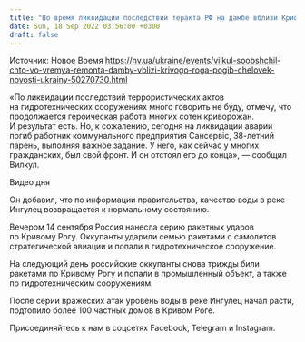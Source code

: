 ```yaml
---
title: "Во время ликвидации последствий теракта РФ на дамбе вблизи Кривого Рога погиб человек"
date: Sun, 18 Sep 2022 03:56:00 +0300
draft: false
---
```

Источник: Новое Время https://nv.ua/ukraine/events/vilkul-soobshchil-chto-vo-vremya-remonta-damby-vblizi-krivogo-roga-pogib-chelovek-novosti-ukrainy-50270730.html


«По ликвидации последствий террористических актов на гидротехнических сооружениях много говорить не буду, отмечу, что продолжается героическая работа многих сотен криворожан. И результат есть. Но, к сожалению, сегодня на ликвидации аварии погиб работник коммунального предприятия Сансервіс, 38-летний парень, выполняя важное задание. У него, как сейчас у многих гражданских, был свой фронт. И он отстоял его до конца», — сообщил Вилкул.

 Видео дня   

Он добавил, что по информации правительства, качество воды в реке Ингулец возвращается к нормальному состоянию.

Вечером 14 сентября Россия нанесла серию ракетных ударов по Кривому Рогу. Оккупанты ударили семью ракетами с самолетов стратегической авиации и попали в гидротехническое сооружение.

На следующий день российские оккупанты снова трижды били ракетами по Кривому Рогу и попали в промышленный объект, а также по гидротехническим сооружениям.

После серии вражеских атак уровень воды в реке Ингулец начал расти, подтопило более 100 частных домов в Кривом Роге.

Присоединяйтесь к нам в соцсетях Facebook, Telegram и Instagram.
